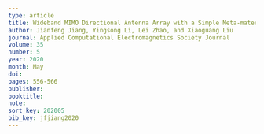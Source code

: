 ```yaml
---
type: article
title: Wideband MIMO Directional Antenna Array with a Simple Meta-materials Decoupling Structure for X-band Applications
author: Jianfeng Jiang, Yingsong Li, Lei Zhao, and Xiaoguang Liu
journal: Applied Computational Electromagnetics Society Journal
volume: 35
number: 5
year: 2020
month: May
doi:
pages: 556-566
publisher:
booktitle:
note:
sort_key: 202005
bib_key: jfjiang2020
---
```


